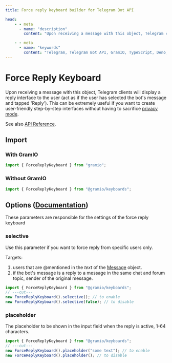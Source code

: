 ```yaml
---
title: Force reply keyboard builder for Telegram Bot API

head:
    - - meta
      - name: "description"
        content: "Upon receiving a message with this object, Telegram clients will display a reply interface to the user (act as if the user has selected the bot's message and tapped 'Reply')."

    - - meta
      - name: "keywords"
        content: "Telegram, Telegram Bot API, GramIO, TypeScript, Deno, Bun, Node.JS, Nodejs, keyboard, builder, force reply keyboard, chunk, pattern, matrix, url, webapp"
---
```


# Force Reply Keyboard

Upon receiving a message with this object, Telegram clients will display a reply interface to the user (act as if the user has selected the bot's message and tapped 'Reply'). This can be extremely useful if you want to create user-friendly step-by-step interfaces without having to sacrifice [privacy mode](https://core.telegram.org/bots/features#privacy-mode).

See also [API Reference](https://tsdocs.dev/docs/@gramio/keyboards/classes/ForceReplyKeyboard.html).

## Import

### With GramIO

```ts twoslash
import { ForceReplyKeyboard } from "gramio";
```

### Without GramIO

```ts twoslash
import { ForceReplyKeyboard } from "@gramio/keyboards";
```

## Options ([Documentation](https://core.telegram.org/bots/api/#replykeyboardremove))

These parameters are responsible for the settings of the force reply keyboard

### selective

Use this parameter if you want to force reply from specific users only.

Targets:

1. users that are \@mentioned in the _text_ of the [Message](https://core.telegram.org/bots/api/#message) object.
2. if the bot's message is a reply to a message in the same chat and forum topic, sender of the original message.

```ts twoslash
import { ForceReplyKeyboard } from "@gramio/keyboards";
// ---cut---
new ForceReplyKeyboard().selective(); // to enable
new ForceReplyKeyboard().selective(false); // to disable
```

### placeholder

The placeholder to be shown in the input field when the reply is active, 1-64 characters.

```ts twoslash
import { ForceReplyKeyboard } from "@gramio/keyboards";
// ---cut---
new ForceReplyKeyboard().placeholder("some text"); // to enable
new ForceReplyKeyboard().placeholder(); // to disable
```
